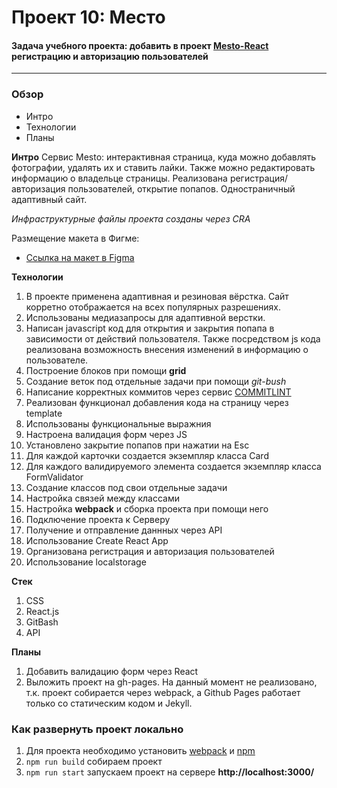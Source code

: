 # Проект 10: Место

#### Задача учебного проекта: добавить в проект [Mesto-React](https://github.com/kseniya7991/mesto-react) регистрацию и авторизацию пользователей
---------

### Обзор
* Интро
* Технологии
* Планы

**Интро**
Сервис Mesto: интерактивная страница, куда можно добавлять фотографии, удалять их и ставить лайки.
Также можно редактировать информацию о владельце страницы.
Реализована регистрация/авторизация пользователей, открытие попапов.
Одностраничный адаптивный сайт.

*Инфраструктурные файлы проекта созданы через CRA*

Размещение макета в Фигме: 
* [Ссылка на макет в Figma](https://www.figma.com/file/2cn9N9jSkmxD84oJik7xL7/JavaScript.-Sprint-4?node-id=0%3A1) 

**Технологии**

1. В проекте применена адаптивная и резиновая вёрстка. 
Сайт корретно отображается на всех популярных разрешениях. 
2. Использованы медиазапросы для адаптивной верстки. 
3. Написан javascript код для открытия и закрытия попапа 
в зависимости от действий пользователя. Также посредством js кода 
реализована возможность внесения изменений в информацию о пользователе.
4. Построение блоков при помощи **grid** 
5. Создание веток под отдельные задачи при помощи *git-bush* 
6. Написание корректных коммитов через сервис [COMMITLINT](https://commitlint.io/) 
7. Реализован функционал добавления кода на страницу через template
8. Использованы функциональные выражния
9. Настроена валидация форм через JS
10. Установлено закрытие попапов при нажатии на Esc
11. Для каждой карточки создается экземпляр класса Card
12. Для каждого валидируемого элемента создается экземпляр класса FormValidator
13. Создание классов под свои отдельные задачи
14. Настройка связей между классами
15. Настройка **webpack** и сборка проекта при помощи него
16. Подключение проекта к Серверу 
17. Получение и отправление даннных через API
18. Использование Create React App
19. Организована регистрация и авторизация пользователей
20. Использование localstorage

**Стек**
1. CSS
2. React.js
3. GitBash
4. API

**Планы**

1. Добавить валидацию форм через React
2. Выложить проект на gh-pages. На данный момент не реализовано, т.к. проект собирается через webpack, а Github Pages работает только со статическим кодом и Jekyll. 

### Как развернуть проект локально

1. Для проекта необходимо установить [webpack](https://webpack.js.org/guides/installation/) и [npm](https://docs.npmjs.com/cli/v7/commands/npm-install)
2. `npm run build` собираем проект
3. `npm run start` запускаем проект на сервере **http://localhost:3000/**
